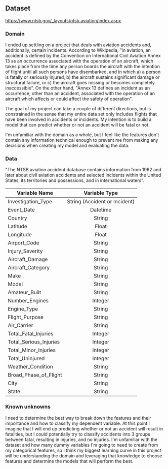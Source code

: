 ## Dataset

https://www.ntsb.gov/_layouts/ntsb.aviation/index.aspx

### Domain

I ended up settling on a project that deals with aviation accidents and, additionally, certain incidents. According to Wikipedia, "in aviation, an accident is defined by the Convention on International Civil Aviation Annex 13 as an occurrence associated with the operation of an aircraft, which takes place from the time any person boards the aircraft with the intention of flight until all such persons have disembarked, and in which a) a person is fatally or seriously injured, b) the aircraft sustains significant damage or structural failure, or c) the aircraft goes missing or becomes completely inaccessible". On the other hand, "Annex 13 defines an incident as an occurrence, other than an accident, associated with the operation of an aircraft which affects or could affect the safety of operation".

The goal of my project can take a couple of different directions, but is constrained in the sense that my entire data set only includes flights that have been involved in accidents or incidents. My intention is to build a model that can predict whether or not an accident will be fatal or not.

I'm unfamiliar with the domain as a whole, but I feel like the features don't contain any information technical enough to prevent me from making any decisions when creating my model and evaluating the data.

### Data

"The NTSB aviation accident database contains information from 1962 and later about civil aviation accidents and selected incidents within the United States, its territories and possessions, and in international waters".

| Variable Name | Variable Type |
| ------------- |:-------------:|
| Investigation_Type | String (Accident or Incident) |
| Event_Date     | Datetime      |
| Country | String      |
| Latitude | Float |
| Longitude | Float |
| Airport_Code | String |
| Injury_Severity | String |
| Aircraft_Damage | String |
| Aircraft_Category  | String      |
| Make | String |
| Model | String |
| Amateur_Built  | String      |  
| Number_Engines | Integer |
| Engine_Type | String |
| Flight_Purpose  | String      |
| Air_Carrier | String |
| Total_Fatal_Injuries | Integer |
| Total_Serious_Injuries  | Integer      |
| Total_Minor_Injuries | Integer |
| Total_Uninjured | Integer |
| Weather_Condition  | String      |
| Broad_Phase_of_Flight | String      |
| City  | String      |
| State | String      |

### Known unknowns

I need to determine the best way to break down the features and their importance and how to classify my dependent variable. At this point I imagine that I will end up predicting whether or not an accident will result in fatalities, but I could potentially try to classify accidents into 3 groups between fatal, resulting in injuries, and no injuries. I'm unfamiliar with the dataset and how many dummy variables I'm going to need to create from my categorical features, so I think my biggest learning curve in this project will be understanding the domain and leveraging that knowledge to choose features and determine the models that will perform the best.
